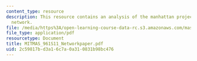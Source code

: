 ```yaml
---
content_type: resource
description: This resource contains an analysis of the manhattan project scientific
  network.
file: /media/https%3A/open-learning-course-data-rc.s3.amazonaws.com/mas-961-networks-complexity-and-its-applications-spring-2011/2c59817bd3a16c7a0a310831b98bc476_MITMAS_961S11_Networkpaper.pdf
file_type: application/pdf
resourcetype: Document
title: MITMAS_961S11_Networkpaper.pdf
uid: 2c59817b-d3a1-6c7a-0a31-0831b98bc476
---
```

